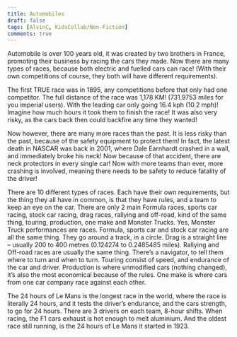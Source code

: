 ```yaml
---
title: Automobiles
draft: false
tags: [AlvinC, KidsCollab/Non-Fiction]
comments: true
---
```


Automobile is over 100 years old, it was created by two brothers in France, promoting their business by racing the cars they made. Now there are many types of races, because both electric and fuelled cars can race! (With their own competitions of course, they both will have different requirements).

The first TRUE race was in 1895, any competitions before that only had one competitor. The full distance of the race was 1,178 KM! (731.9753 miles for you imperial users). With the leading car only going 16.4 kph (10.2 mph)! Imagine how much hours it took them to finish the race! It was also very risky, as the cars back then could backfire any time they wanted!

Now however, there are many more races than the past. It is less risky than the past, because of the safety equipment to protect them! In fact, the latest death in NASCAR was back in 2001, where Dale Earnhardt crashed in a wall, and immediately broke his neck! Now because of that accident, there are neck protectors in every single car! Now with more teams than ever, more crashing is involved, meaning there needs to be safety to reduce fatality of the driver!

There are 10 different types of races. Each have their own requirements, but the thing they all have in common, is that they have rules, and a team to keep an eye on the car. There are only 2 main Formula races, sports car racing, stock car racing, drag races, rallying and off-road, kind of the same thing, touring, production, one make and Monster Trucks. Yes, Monster Truck performances are races. Formula, sports car and stock car racing are all the same thing. They go around a track, in a circle. Drag is a straight line – usually 200 to 400 metres (0.124274 to 0.2485485 miles). Rallying and Off-road races are usually the same thing. There’s a navigator, to tell them where to turn and when to turn. Touring consist of speed, and endurance of the car and driver. Production is where unmodified cars (nothing changed), it’s also the most economical because of the rules. One make is where cars from one car company race against each other.

The 24 hours of Le Mans is the longest race in the world, where the race is literally 24 hours, and it tests the driver’s endurance, and the cars strength, to go for 24 hours. There are 3 drivers on each team, 8-hour shifts. When racing, the F1 cars exhaust is hot enough to melt aluminium. And the oldest race still running, is the 24 hours of Le Mans it started in 1923.
